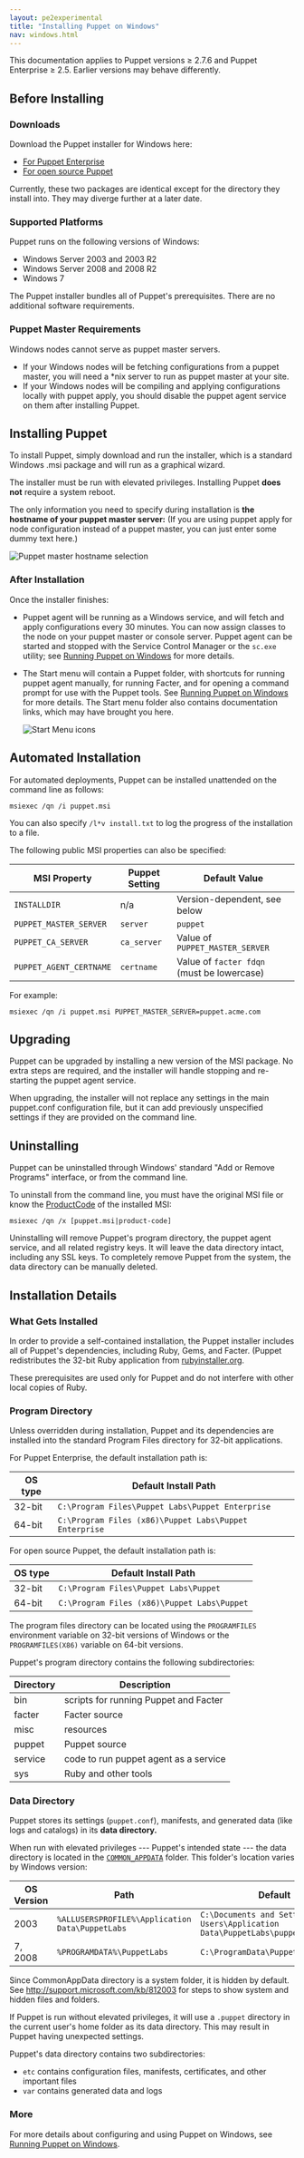 ```yaml
---
layout: pe2experimental
title: "Installing Puppet on Windows"
nav: windows.html
---
```


<span class="versionnote">This documentation applies to Puppet versions ≥ 2.7.6 and Puppet Enterprise ≥ 2.5. Earlier versions may behave differently.</span>

[downloads]: <!-- TODO -->
[pedownloads]: <!-- todo -->

Before Installing
-----

### Downloads

Download the Puppet installer for Windows here:

* [For Puppet Enterprise][pedownloads]
* [For open source Puppet][downloads]

Currently, these two packages are identical except for the directory they install into. They may diverge further at a later date. 

### Supported Platforms


Puppet runs on the following versions of Windows:

* Windows Server 2003 and 2003 R2
* Windows Server 2008 and 2008 R2
* Windows 7

The Puppet installer bundles all of Puppet's prerequisites. There are no additional software requirements. 


### Puppet Master Requirements

Windows nodes cannot serve as puppet master servers.

* If your Windows nodes will be fetching configurations from a puppet master, you will need a \*nix server to run as puppet master at your site. 
* If your Windows nodes will be compiling and applying configurations locally with puppet apply, you should disable the puppet agent service on them after installing Puppet.



[running]: ./running.html

[1]: ./images/install1.png
[2]: ./images/install2.png
[server]: ./images/wizard_server.png
[4]: ./images/install4.png
[5]: ./images/install5.png
[startmenu]: ./images/start_menu.png

Installing Puppet
-----

To install Puppet, simply download and run the installer, which is a standard Windows .msi package and will run as a graphical wizard. 

The installer must be run with elevated privileges. Installing Puppet **does not** require a system reboot.

The only information you need to specify during installation is **the hostname of your puppet master server:** (If you are using puppet apply for node configuration instead of a puppet master, you can just enter some dummy text here.)

![Puppet master hostname selection][server]

### After Installation 

Once the installer finishes:

* Puppet agent will be running as a Windows service, and will fetch and apply configurations every 30 minutes. You can now assign classes to the node on your puppet master or console server. Puppet agent can be started and stopped with the Service Control Manager or the `sc.exe` utility; see [Running Puppet on Windows][running] for more details. <!-- todo link to anchor -->
* The Start menu will contain a Puppet folder, with shortcuts for running puppet agent manually, for running Facter, and for opening a command prompt for use with the Puppet tools. See [Running Puppet on Windows][running] for more details. The Start menu folder also contains documentation links, which may have brought you here. 

    ![Start Menu icons][startmenu]


Automated Installation
-----

For automated deployments, Puppet can be installed unattended on the command line as follows:

    msiexec /qn /i puppet.msi

You can also specify `/l*v install.txt` <!-- todo is that a typo? --> to log the progress of the installation to a file.

The following public MSI properties can also be specified:

MSI Property            | Puppet Setting | Default Value
------------------------|----------------|--------------
`INSTALLDIR`            | n/a            | Version-dependent, see below <!-- todo link to anchor -->
`PUPPET_MASTER_SERVER`  | `server`       | `puppet`
`PUPPET_CA_SERVER`      | `ca_server`    | Value of `PUPPET_MASTER_SERVER`
`PUPPET_AGENT_CERTNAME` | `certname`     | Value of `facter fdqn` (must be lowercase)

For example:

    msiexec /qn /i puppet.msi PUPPET_MASTER_SERVER=puppet.acme.com

Upgrading
-----

Puppet can be upgraded by installing a new version of the MSI package. No extra steps are required, and the installer will handle stopping and re-starting the puppet agent service. 

When upgrading, the installer will not replace any settings in the main puppet.conf configuration file, but it can add previously unspecified settings if they are provided on the command line. 

Uninstalling
-----

Puppet can be uninstalled through Windows' standard "Add or Remove Programs" interface, or from the command line. 

To uninstall from the command line, you must have the original MSI file or know the <a href="(http://msdn.microsoft.com/en-us/library/windows/desktop/aa370854(v=vs.85).aspx)">ProductCode</a> of the installed MSI:

    msiexec /qn /x [puppet.msi|product-code]

Uninstalling will remove Puppet's program directory, the puppet agent service, and all related registry keys. It will leave the data directory intact, including any SSL keys. <!-- todo link those to explanations --> To completely remove Puppet from the system, the data directory can be manually deleted.


Installation Details
-----

### What Gets Installed

In order to provide a self-contained installation, the Puppet installer includes all of Puppet's dependencies, including Ruby, Gems, and Facter. (Puppet redistributes the 32-bit Ruby application from [rubyinstaller.org](http://rubyinstaller.org).

These prerequisites are used only for Puppet and do not interfere with other local copies of Ruby. 


### Program Directory

Unless overridden during installation, Puppet and its dependencies are installed into the standard Program Files directory for 32-bit applications. 

For Puppet Enterprise, the default installation path is:


OS type  | Default Install Path
---------|--------------------
32-bit   | `C:\Program Files\Puppet Labs\Puppet Enterprise`
64-bit   | `C:\Program Files (x86)\Puppet Labs\Puppet Enterprise`


For open source Puppet, the default installation path is:


OS type  | Default Install Path
---------|---------------------
32-bit   | `C:\Program Files\Puppet Labs\Puppet`
64-bit   | `C:\Program Files (x86)\Puppet Labs\Puppet`


The program files directory can be located using the `PROGRAMFILES` environment variable on 32-bit versions of Windows or the `PROGRAMFILES(X86)` variable on 64-bit versions.

Puppet's program directory contains the following subdirectories:

Directory | Description
----------|------------
bin       | scripts for running Puppet and Facter
facter    | Facter source
misc      | resources
puppet    | Puppet source
service   | code to run puppet agent as a service
sys       | Ruby and other tools



### Data Directory

Puppet stores its settings (`puppet.conf`), manifests, and generated data (like logs and catalogs) in its **data directory.** 

When run with elevated privileges --- Puppet's intended state --- the data directory is located in the <a href="http://msdn.microsoft.com/en-us/library/windows/desktop/bb762494(v=vs.85).aspx">`COMMON_APPDATA`</a> folder. This folder's location varies by Windows version:

OS Version| Path                                            | Default
----------|-------------------------------------------------|---------
2003      | `%ALLUSERSPROFILE%\Application Data\PuppetLabs` | `C:\Documents and Settings\All Users\Application Data\PuppetLabs\puppet`
7, 2008   | `%PROGRAMDATA%\PuppetLabs`                      | `C:\ProgramData\PuppetLabs\puppet`

Since CommonAppData directory is a system folder, it is hidden by default. See <http://support.microsoft.com/kb/812003> for steps to show system and hidden files and folders.

If Puppet is run without elevated privileges, it will use a `.puppet` directory in the current user's home folder as its data directory. This may result in Puppet having unexpected settings. 

Puppet's data directory contains two subdirectories: 

* `etc` contains configuration files, manifests, certificates, and other important files
* `var` contains generated data and logs

### More

For more details about configuring and using Puppet on Windows, see [Running Puppet on Windows][running].

